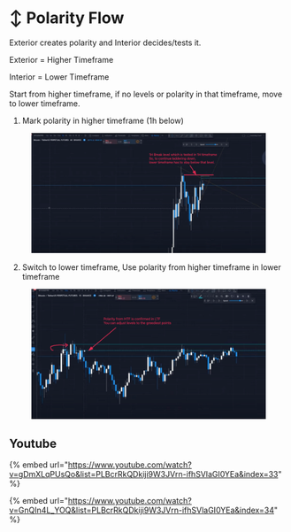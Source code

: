 # ↕ Polarity Flow

Exterior creates polarity and Interior decides/tests it.

Exterior = Higher Timeframe

Interior = Lower Timeframe

Start from higher timeframe, if no levels or polarity in that timeframe, move to lower timeframe.

1. Mark polarity in higher timeframe (1h below)

<figure><img src="../../.gitbook/assets/image (6) (1).png" alt=""><figcaption></figcaption></figure>

2. Switch to lower timeframe, Use polarity from higher timeframe in lower timeframe

<figure><img src="../../.gitbook/assets/image (9).png" alt=""><figcaption></figcaption></figure>

## Youtube

{% embed url="https://www.youtube.com/watch?v=gDmXLqPUsQo&list=PLBcrRkQDkiji9W3JVrn-ifhSVlaGI0YEa&index=33" %}

{% embed url="https://www.youtube.com/watch?v=GnQIn4L_YOQ&list=PLBcrRkQDkiji9W3JVrn-ifhSVlaGI0YEa&index=34" %}
